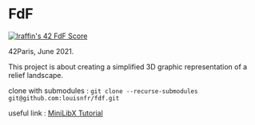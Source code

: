 # FdF

[![lraffin's 42 FdF Score](https://badge42.vercel.app/api/v2/cl1i27ilm001109l1ep0jx30g/project/2227989)](https://github.com/JaeSeoKim/badge42)

42Paris, June 2021.

This project is about creating a simplified 3D graphic representation of a relief landscape.

clone with submodules : `git clone --recurse-submodules git@github.com:louisnfr/fdf.git`

useful link : [MiniLibX Tutorial](https://harm-smits.github.io/42docs/libs/minilibx.html)
